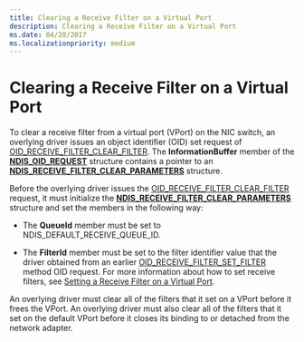 ```yaml
---
title: Clearing a Receive Filter on a Virtual Port
description: Clearing a Receive Filter on a Virtual Port
ms.date: 04/20/2017
ms.localizationpriority: medium
---
```


# Clearing a Receive Filter on a Virtual Port


To clear a receive filter from a virtual port (VPort) on the NIC switch, an overlying driver issues an object identifier (OID) set request of [OID\_RECEIVE\_FILTER\_CLEAR\_FILTER](./oid-receive-filter-clear-filter.md). The **InformationBuffer** member of the [**NDIS\_OID\_REQUEST**](/windows-hardware/drivers/ddi/ndis/ns-ndis-_ndis_oid_request) structure contains a pointer to an [**NDIS\_RECEIVE\_FILTER\_CLEAR\_PARAMETERS**](/windows-hardware/drivers/ddi/ntddndis/ns-ntddndis-_ndis_receive_filter_clear_parameters) structure.

Before the overlying driver issues the [OID\_RECEIVE\_FILTER\_CLEAR\_FILTER](./oid-receive-filter-clear-filter.md) request, it must initialize the [**NDIS\_RECEIVE\_FILTER\_CLEAR\_PARAMETERS**](/windows-hardware/drivers/ddi/ntddndis/ns-ntddndis-_ndis_receive_filter_clear_parameters) structure and set the members in the following way:

-   The **QueueId** member must be set to NDIS\_DEFAULT\_RECEIVE\_QUEUE\_ID.

-   The **FilterId** member must be set to the filter identifier value that the driver obtained from an earlier [OID\_RECEIVE\_FILTER\_SET\_FILTER](./oid-receive-filter-set-filter.md) method OID request. For more information about how to set receive filters, see [Setting a Receive Filter on a Virtual Port](setting-a-receive-filter-on-a-virtual-port.md).

An overlying driver must clear all of the filters that it set on a VPort before it frees the VPort. An overlying driver must also clear all of the filters that it set on the default VPort before it closes its binding to or detached from the network adapter.

 


